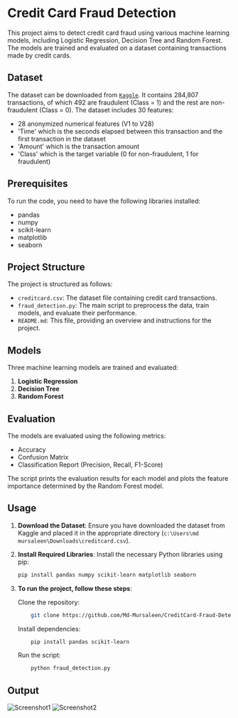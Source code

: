 # Credit Card Fraud Detection

This project aims to detect credit card fraud using various machine learning models, including Logistic Regression, Decision Tree and Random Forest. The models are trained and evaluated on a dataset containing transactions made by credit cards.

## Dataset

The dataset can be downloaded from [`Kaggle`](https://www.kaggle.com/datasets/mlg-ulb/creditcardfraud). It contains 284,807 transactions, of which 492 are fraudulent (Class = 1) and the rest are non-fraudulent (Class = 0). The dataset includes 30 features: 

- 28 anonymized numerical features (V1 to V28)
- 'Time' which is the seconds elapsed between this transaction and the first transaction in the dataset
- 'Amount' which is the transaction amount
- 'Class' which is the target variable (0 for non-fraudulent, 1 for fraudulent)

## Prerequisites

To run the code, you need to have the following libraries installed:

- pandas
- numpy
- scikit-learn
- matplotlib
- seaborn

## Project Structure

The project is structured as follows:

- `creditcard.csv`: The dataset file containing credit card transactions.
- `fraud_detection.py`: The main script to preprocess the data, train models, and evaluate their performance.
- `README.md`: This file, providing an overview and instructions for the project.

## Models

Three machine learning models are trained and evaluated:

1. **Logistic Regression**
2. **Decision Tree**
3. **Random Forest**

## Evaluation

The models are evaluated using the following metrics:

- Accuracy
- Confusion Matrix
- Classification Report (Precision, Recall, F1-Score)

The script prints the evaluation results for each model and plots the feature importance determined by the Random Forest model.

## Usage

1. **Download the Dataset**: Ensure you have downloaded the dataset from Kaggle and placed it in the appropriate directory (`c:\Users\md mursaleen\Downloads\creditcard.csv`).

2. **Install Required Libraries**: Install the necessary Python libraries using pip:

   ```sh
   pip install pandas numpy scikit-learn matplotlib seaborn

3. **To run the project, follow these steps**:

    Clone the repository:
   
    ```sh
        git clone https://github.com/Md-Mursaleen/CreditCard-Fraud-Detection.git
    ```

    Install dependencies:
    
    ```sh
        pip install pandas scikit-learn
    ```

    Run the script:
    
    ```sh
        python fraud_detection.py
    ```
    
## Output

![Screenshot1](output1.png)
![Screenshot2](output2.png)
